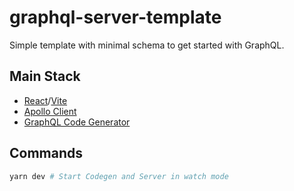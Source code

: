 # graphql-server-template

Simple template with minimal schema to get started with GraphQL.

## Main Stack

- [React](https://react.dev/)/[Vite](https://vite.dev/)
- [Apollo Client](https://www.apollographql.com/docs/react)
- [GraphQL Code Generator](https://github.com/dotansimha/graphql-code-generator)

## Commands

```bash
yarn dev # Start Codegen and Server in watch mode
```
